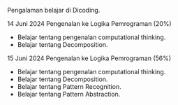 Pengalaman belajar di Dicoding.

14 Juni 2024
Pengenalan ke Logika Pemrograman (20%)
* Belajar tentang pengenalan computational thinking.
* Belajar tentang Decomposition.

15 Juni 2024
Pengenalan ke Logika Pemrograman (56%)
* Belajar tentang pengenalan computational thinking.
* Belajar tentang Decomposition.
* Belajar tentang Pattern Recognition.
* Belajar tentang Pattern Abstraction.

